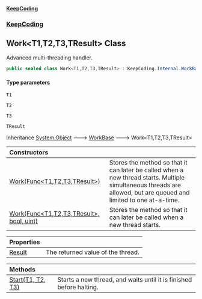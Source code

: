 #### [KeepCoding](index.md 'index')
### [KeepCoding](KeepCoding.md 'KeepCoding')
## Work&lt;T1,T2,T3,TResult&gt; Class
Advanced multi-threading handler.  
```csharp
public sealed class Work<T1,T2,T3,TResult> : KeepCoding.Internal.WorkBase
```
#### Type parameters
<a name='KeepCoding_Work_T1_T2_T3_TResult__T1'></a>
`T1`  
  
<a name='KeepCoding_Work_T1_T2_T3_TResult__T2'></a>
`T2`  
  
<a name='KeepCoding_Work_T1_T2_T3_TResult__T3'></a>
`T3`  
  
<a name='KeepCoding_Work_T1_T2_T3_TResult__TResult'></a>
`TResult`  
  

Inheritance [System.Object](https://docs.microsoft.com/en-us/dotnet/api/System.Object 'System.Object') &#129106; [WorkBase](WorkBase.md 'KeepCoding.Internal.WorkBase') &#129106; Work&lt;T1,T2,T3,TResult&gt;  

| Constructors | |
| :--- | :--- |
| [Work(Func&lt;T1,T2,T3,TResult&gt;)](Work_T1_T2_T3_TResult___ctor_3+agUKpa+a09XSrT0ROyHw.md 'KeepCoding.Work&lt;T1,T2,T3,TResult&gt;.Work(System.Func&lt;T1,T2,T3,TResult&gt;)') | Stores the method so that it can later be called when a new thread starts. Multiple simultaneous threads are allowed, but are queued and limited to one at-a-time.<br/> |
| [Work(Func&lt;T1,T2,T3,TResult&gt;, bool, uint)](Work_T1_T2_T3_TResult___ctor_ua8YPCtLekdFGJChxz0avQ.md 'KeepCoding.Work&lt;T1,T2,T3,TResult&gt;.Work(System.Func&lt;T1,T2,T3,TResult&gt;, bool, uint)') | Stores the method so that it can later be called when a new thread starts.<br/> |

| Properties | |
| :--- | :--- |
| [Result](Work_T1_T2_T3_TResult__Result.md 'KeepCoding.Work&lt;T1,T2,T3,TResult&gt;.Result') | The returned value of the thread.<br/> |

| Methods | |
| :--- | :--- |
| [Start(T1, T2, T3)](Work_T1_T2_T3_TResult__Start_8+GLEmXLJUwCvd1y5vVz3A.md 'KeepCoding.Work&lt;T1,T2,T3,TResult&gt;.Start(T1, T2, T3)') | Starts a new thread, and waits until it is finished before halting.<br/> |
